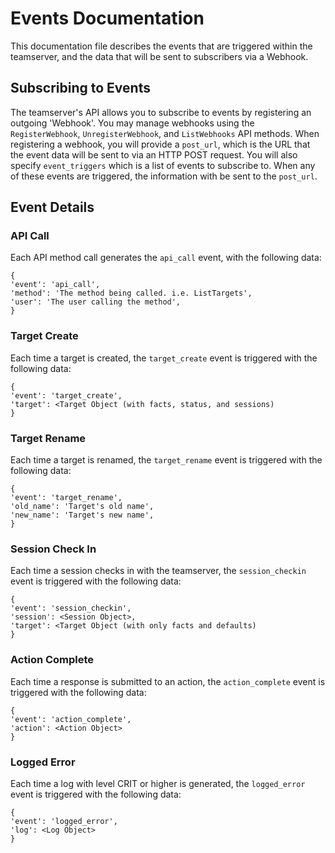 # Events Documentation
This documentation file describes the events that are triggered within the teamserver, and the data that will be sent to subscribers via a Webhook.

## Subscribing to Events
The teamserver's API allows you to subscribe to events by registering an outgoing 'Webhook'. You may manage webhooks using the `RegisterWebhook`, `UnregisterWebhook`, and `ListWebhooks` API methods. When registering a webhook, you will provide a `post_url`, which is the URL that the event data will be sent to via an HTTP POST request. You will also specify `event_triggers` which is a list of events to subscribe to. When any of these events are triggered, the information with be sent to the `post_url`.

## Event Details
### API Call
Each API method call generates the `api_call` event, with the following data:
```
{
'event': 'api_call',
'method': 'The method being called. i.e. ListTargets',
'user': 'The user calling the method',
}
```

### Target Create
Each time a target is created, the `target_create` event is triggered with the following data:
```
{
'event': 'target_create',
'target': <Target Object (with facts, status, and sessions)
}
```

### Target Rename
Each time a target is renamed, the `target_rename` event is triggered with the following data:
```
{
'event': 'target_rename',
'old_name': 'Target's old name',
'new_name': 'Target's new name',
}
```

### Session Check In
Each time a session checks in with the teamserver, the `session_checkin` event is triggered with the following data:
```
{
'event': 'session_checkin',
'session': <Session Object>,
'target': <Target Object (with only facts and defaults)
}
```

### Action Complete
Each time a response is submitted to an action, the `action_complete` event is triggered with the following data:
```
{
'event': 'action_complete',
'action': <Action Object>
}
```
### Logged Error
Each time a log with level CRIT or higher is generated, the `logged_error` event is triggered with the following data:
```
{
'event': 'logged_error',
'log': <Log Object>
}
```
